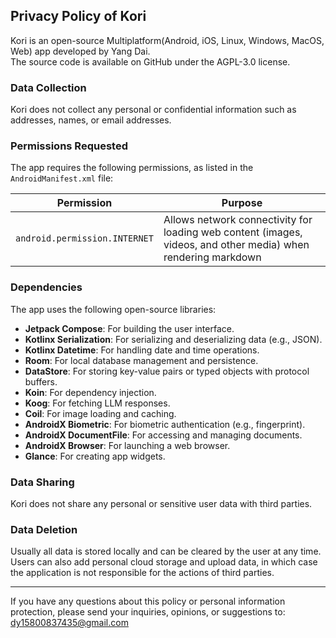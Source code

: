 ## Privacy Policy of Kori

Kori is an open-source Multiplatform(Android, iOS, Linux, Windows, MacOS, Web) app developed by Yang Dai.  
The source code is available on GitHub under the AGPL-3.0 license.

### Data Collection

Kori does not collect any personal or confidential information such as addresses, names, or email addresses.

### Permissions Requested

The app requires the following permissions, as listed in the `AndroidManifest.xml` file:

| Permission                         | Purpose                                                                                                       |
|------------------------------------|---------------------------------------------------------------------------------------------------------------|
| `android.permission.INTERNET`      | Allows network connectivity for loading web content (images, videos, and other media) when rendering markdown |

### Dependencies

The app uses the following open-source libraries:

- **Jetpack Compose**: For building the user interface.
- **Kotlinx Serialization**: For serializing and deserializing data (e.g., JSON).
- **Kotlinx Datetime**: For handling date and time operations.
- **Room**: For local database management and persistence.
- **DataStore**: For storing key-value pairs or typed objects with protocol buffers.
- **Koin**: For dependency injection.
- **Koog**: For fetching LLM responses.
- **Coil**: For image loading and caching.
- **AndroidX Biometric**: For biometric authentication (e.g., fingerprint).
- **AndroidX DocumentFile**: For accessing and managing documents.
- **AndroidX Browser**: For launching a web browser.
- **Glance**: For creating app widgets.

### Data Sharing

Kori does not share any personal or sensitive user data with third parties.

### Data Deletion

Usually all data is stored locally and can be cleared by the user at any time.  
Users can also add personal cloud storage and upload data, in which case the application is not responsible for the actions of third parties.

---

If you have any questions about this policy or personal information protection, please send your inquiries, opinions, or suggestions to: dy15800837435@gmail.com